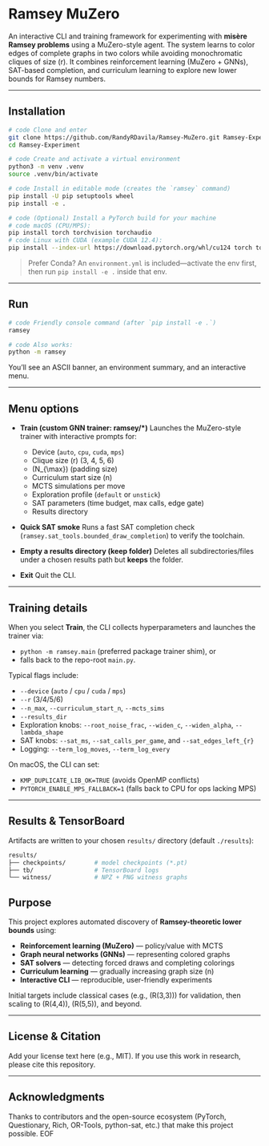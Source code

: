 # Ramsey MuZero

An interactive CLI and training framework for experimenting with **misère Ramsey problems** using a MuZero-style agent.
The system learns to color edges of complete graphs in two colors while avoiding monochromatic cliques of size \(r\).
It combines reinforcement learning (MuZero + GNNs), SAT-based completion, and curriculum learning to explore new lower bounds for Ramsey numbers.

---

## Installation

```bash
# code Clone and enter
git clone https://github.com/RandyRDavila/Ramsey-MuZero.git Ramsey-Experiment
cd Ramsey-Experiment

# code Create and activate a virtual environment
python3 -m venv .venv
source .venv/bin/activate

# code Install in editable mode (creates the `ramsey` command)
pip install -U pip setuptools wheel
pip install -e .

# code (Optional) Install a PyTorch build for your machine
# code macOS (CPU/MPS):
pip install torch torchvision torchaudio
# code Linux with CUDA (example CUDA 12.4):
pip install --index-url https://download.pytorch.org/whl/cu124 torch torchvision torchaudio
```

> Prefer Conda? An `environment.yml` is included—activate the env first, then run `pip install -e .` inside that env.

---

## Run

```bash
# code Friendly console command (after `pip install -e .`)
ramsey

# code Also works:
python -m ramsey
```

You’ll see an ASCII banner, an environment summary, and an interactive menu.

---

## Menu options

- **Train (custom GNN trainer: ramsey/*)**
  Launches the MuZero-style trainer with interactive prompts for:
  - Device (`auto`, `cpu`, `cuda`, `mps`)
  - Clique size \(r\) (3, 4, 5, 6)
  - \(N_{\max}\) (padding size)
  - Curriculum start size \(n\)
  - MCTS simulations per move
  - Exploration profile (`default` or `unstick`)
  - SAT parameters (time budget, max calls, edge gate)
  - Results directory

- **Quick SAT smoke**
  Runs a fast SAT completion check (`ramsey.sat_tools.bounded_draw_completion`) to verify the toolchain.

- **Empty a results directory (keep folder)**
  Deletes all subdirectories/files under a chosen results path but **keeps** the folder.

- **Exit**
  Quit the CLI.

---

## Training details

When you select **Train**, the CLI collects hyperparameters and launches the trainer via:

- `python -m ramsey.main` (preferred package trainer shim), or
- falls back to the repo-root `main.py`.

Typical flags include:

- `--device` (`auto` / `cpu` / `cuda` / `mps`)
- `--r` (3/4/5/6)
- `--n_max`, `--curriculum_start_n`, `--mcts_sims`
- `--results_dir`
- Exploration knobs: `--root_noise_frac`, `--widen_c`, `--widen_alpha`, `--lambda_shape`
- SAT knobs: `--sat_ms`, `--sat_calls_per_game`, and `--sat_edges_left_{r}`
- Logging: `--term_log_moves`, `--term_log_every`

On macOS, the CLI can set:

- `KMP_DUPLICATE_LIB_OK=TRUE` (avoids OpenMP conflicts)
- `PYTORCH_ENABLE_MPS_FALLBACK=1` (falls back to CPU for ops lacking MPS)

---

## Results & TensorBoard

Artifacts are written to your chosen `results/` directory (default `./results`):

```bash
results/
├── checkpoints/        # model checkpoints (*.pt)
├── tb/                 # TensorBoard logs
└── witness/            # NPZ + PNG witness graphs
```

## Purpose

This project explores automated discovery of **Ramsey-theoretic lower bounds** using:

- **Reinforcement learning (MuZero)** — policy/value with MCTS
- **Graph neural networks (GNNs)** — representing colored graphs
- **SAT solvers** — detecting forced draws and completing colorings
- **Curriculum learning** — gradually increasing graph size \(n\)
- **Interactive CLI** — reproducible, user-friendly experiments

Initial targets include classical cases (e.g., \(R(3,3)\)) for validation, then scaling to \(R(4,4)\), \(R(5,5)\), and beyond.

---

## License & Citation

Add your license text here (e.g., MIT).
If you use this work in research, please cite this repository.

---

## Acknowledgments

Thanks to contributors and the open-source ecosystem (PyTorch, Questionary, Rich, OR-Tools, python-sat, etc.) that make this project possible.
EOF
